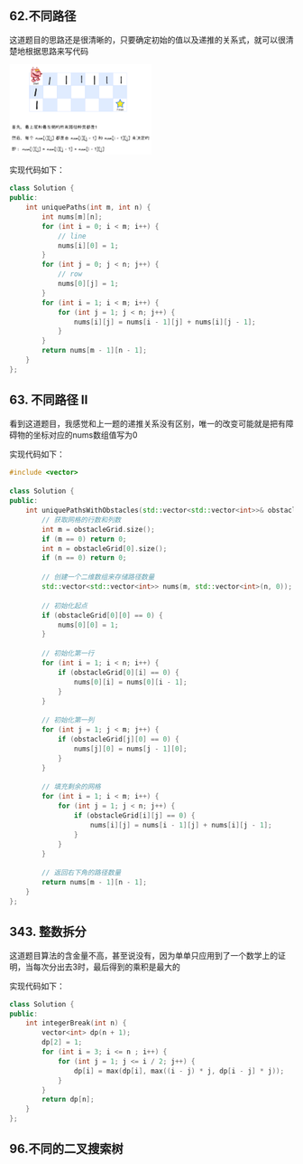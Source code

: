 ## 62.不同路径

这道题目的思路还是很清晰的，只要确定初始的值以及递推的关系式，就可以很清楚地根据思路来写代码

<img src="https://github.com/SorryQin/LeetCode_1th/blob/main/data/3.17.1.png" width="50%">

实现代码如下：

```c++
class Solution {
public:
    int uniquePaths(int m, int n) {
        int nums[m][n];
        for (int i = 0; i < m; i++) {
            // line
            nums[i][0] = 1;
        }
        for (int j = 0; j < n; j++) {
            // row
            nums[0][j] = 1;
        }
        for (int i = 1; i < m; i++) {
            for (int j = 1; j < n; j++) {
                nums[i][j] = nums[i - 1][j] + nums[i][j - 1];
            }
        }
        return nums[m - 1][n - 1];
    }
};
```

## 63. 不同路径 II

看到这道题目，我感觉和上一题的递推关系没有区别，唯一的改变可能就是把有障碍物的坐标对应的nums数组值写为0

实现代码如下：

```c++
#include <vector>

class Solution {
public:
    int uniquePathsWithObstacles(std::vector<std::vector<int>>& obstacleGrid) {
        // 获取网格的行数和列数
        int m = obstacleGrid.size();
        if (m == 0) return 0;
        int n = obstacleGrid[0].size();
        if (n == 0) return 0;

        // 创建一个二维数组来存储路径数量
        std::vector<std::vector<int>> nums(m, std::vector<int>(n, 0));

        // 初始化起点
        if (obstacleGrid[0][0] == 0) {
            nums[0][0] = 1;
        }

        // 初始化第一行
        for (int i = 1; i < n; i++) {
            if (obstacleGrid[0][i] == 0) {
                nums[0][i] = nums[0][i - 1];
            }
        }

        // 初始化第一列
        for (int j = 1; j < m; j++) {
            if (obstacleGrid[j][0] == 0) {
                nums[j][0] = nums[j - 1][0];
            }
        }

        // 填充剩余的网格
        for (int i = 1; i < m; i++) {
            for (int j = 1; j < n; j++) {
                if (obstacleGrid[i][j] == 0) {
                    nums[i][j] = nums[i - 1][j] + nums[i][j - 1];
                }
            }
        }

        // 返回右下角的路径数量
        return nums[m - 1][n - 1];
    }
};
```

## 343. 整数拆分

这道题目算法的含金量不高，甚至说没有，因为单单只应用到了一个数学上的证明，当每次分出去3时，最后得到的乘积是最大的

实现代码如下：

```c++
class Solution {
public:
    int integerBreak(int n) {
        vector<int> dp(n + 1);
        dp[2] = 1;
        for (int i = 3; i <= n ; i++) {
            for (int j = 1; j <= i / 2; j++) {
                dp[i] = max(dp[i], max((i - j) * j, dp[i - j] * j));
            }
        }
        return dp[n];
    }
};
```

## 96.不同的二叉搜索树


